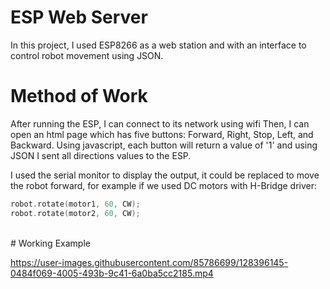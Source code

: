 # ESP Web Server

In this project, I used ESP8266 as a web station and with an interface to control robot movement using JSON.
<br>



# Method of Work

After running the ESP, I can connect to its network using wifi
Then, I can open an html page which has five buttons: Forward, Right, Stop, Left, and Backward.
Using javascript, each button will return a value of '1' and using JSON I sent all directions values to the ESP.

I used the serial monitor to display the output, it could be replaced to move the robot forward, for example if we used DC motors with H-Bridge driver: <br>

```C++
robot.rotate(motor1, 60, CW);
robot.rotate(motor2, 60, CW);
```
<br>
# Working Example

<br>



https://user-images.githubusercontent.com/85786699/128396145-0484f069-4005-493b-9c41-6a0ba5cc2185.mp4

